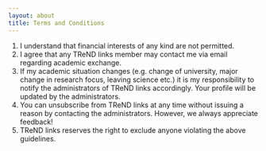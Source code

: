 ```yaml
---
layout: about
title: Terms and Conditions
---
```


1.	I understand that financial interests of any kind are not permitted.
2.	I agree that any TReND links member may contact me via email regarding academic exchange.
3.	If my academic situation changes (e.g. change of university, major change in research focus, leaving science etc.) it is my responsibility to notify the administrators of TReND links accordingly. Your profile will be updated by the administrators.
4.	You can unsubscribe from TReND links at any time without issuing a reason by contacting the administrators. However, we always appreciate feedback!
5. TReND links reserves the right to exclude anyone violating the above guidelines.
